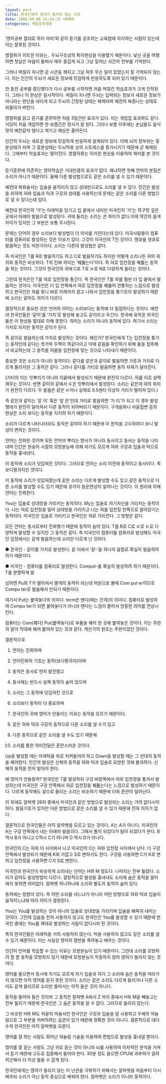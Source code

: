 ```yaml
---
layout: post
title: 한국인에게 영어가 들리지 않는 이유
date: 2006-08-06 21:54:33 +0900
categories: 깨달음의대화
---
```

‘영어공부 절대로 하지 마라’와 같이 듣기를 강조하는 교육법에 의지하는 사람이 있는데 이는 잘못된 것이다. 
  

  
영절하가 히트한 이유는.. 두뇌구조상의 특이현상을 이용했기 때문이다. 낯선 곳을 여행하면 첫날은 마음이 들떠서 매우 즐겁게 되고 그날 일어난 사건의 전부를 기억한다. 
  

  
그러나 며칠이 지나면 곧 시큰둥 해지고 그날 하루 무슨 일이 있었는지 잘 기억되지 않는다. 이는 인간의 두뇌가 새로운 정보에 민감하게 반응하도록 되어 있기 때문이다. 
  

  
한 동안 공부를 중단했다가 다시 공부를 시작하면 처음 며칠간 학습효과가 크게 진작된다. 그러나 이 현상은 일시적이다. 며칠이 지나면 두뇌는 입력되는 정보가 새로운 정보가 아니라는 판단을 내리게 되고 두뇌의 긴장된 상태는 해제되며 예전의 짜증나는 상태로 되돌아가 버린다. 
  

  
영절하를 읽고 듣기를 훈련하면 처음 3일간만 효과가 있다. 이는 개업집 효과와도 같다. 식당이 처음 개업하면 한 보름간은 장사가 잘 된다. 그러나 보름 이후에는 손님들도 음식맛이 예전같지 않다고 여기고 매상은 줄어든다. 
  

  
인간의 두뇌는 새로운 정보에 민감하게 반응하게 설계되어 있다. 이때 뇌의 정부위는 흥분상태가 되며 그 흥분상태는 두뇌작용 상의 스트레스를 증가시키기 때문에 곧 해제된다. 그때부터 학습효과는 떨어진다. 영절하류는 이러한 현상을 이용하여 재미를 본 것이다. 
  

  
듣기훈련에 의존하는 영어학습은 기대만큼의 효과가 없다. 왜냐하면 첫째 언어의 본질은 소리가 아니기 때문이다. 둘째 다른 발성법으로도 같은 소리를 낼 수 있기 때문이다. 
  

  
예컨대 복화술사는 입술을 움직이지 않고 성대만으로도 소리를 낼 수 있다. 인간은 발성을 위하여 혀와 입술과 턱과 구강과 성대를 사용하는데 문제는 같은 소리를 다른 방법으로 낼 수 있다는데 있다. 
  

  
예컨대 한국인의 ‘가’는 아래턱을 당기고 입 끝에서 내지만 미국인의 ‘가’는 목구멍 깊은 곳에서 아래아 발음으로 발성된다. 귀에 들리는 소리는 큰 차이가 없다.이때 약간의 음색 차이가 있지만 그 부분은 보통 무시된다. 
  

  

  
문제는 단어의 경우 소리보다 발성법이 더 의미를 가진다는데 있다. 미국사람들이 컴퓨터를 컴퓨러로 발성하는 것은 이유가 있다. 그것이 미국인의 T인 것이다. 땡큐를 생큐로 발음하는 것도 마찬가지다. 소리는 다른데 발성법은 같다. 
  

  
즉 미국인은 T를 R로 발음하기도 하고 C로 발음하기도 하지만 어떻게 소리나든 혀의 위치와 동작은 비슷하다. T의 진짜 의미는 ‘꿰뚫는다’이다. 즉 혀로 입천장을 꿰뚫는 동작을 하는 것이다. 그것이 한국인의 귀에 C로 T로 ㄸ로 R로 다양하게 들리는 것이다. 
  

  

  
그런데 한국은인 T를 혀로 입천장을 퉁긴다. 즉 한국인은 T를 혀를 훨씬 더 입 끝에서 발음하는 것이다. 미국인은 더 입 안쪽에서 혀로 입천장을 꿰뚫어 관통하는 느낌으로 발성하고 한국인은 혀를 윗니 바로 아래까지 끌고 나와서 입천장을 퉁기듯이 발성하기 때문에 소리는 같아도 의미가 다르다. 
  

  

  
결정적으로 중요한 것은 언어의 의미는 소리보다는 동작에 더 밀접하다는 것이다. 예컨대 한국인들은 ‘같이’를 ‘가치’로 발성해 놓고도 같이라고 우긴다. 한국에 유학온 외국인들은 이 현상을 절대로 이해 못한다. 의미는 소리가 아니라 동작에 있다. 여기서 소리는 가치로 되지만 동작은 같이가 된다. 
  

  
즉 같이로 발음하는데 가치로 발성하는 것이다. 왜인가? 한국인에게 T는 입천장을 퉁기는 동작인데 같다는 젓가락 두짝이 똑같다이고 이때 같음을 확인하기 위해 둘을 접촉해서 비교하는데 그 동작을 혀끝을 입천장에 닿는 것으로 나타내기 때문이다. 
  

  
중요한 것은 소리가 아니라 동작이다. 같다를 같은과 같이로 발음하면 가튼과 가치로 다르게 들리지만 그 동작은 같다. 그러나 같다를 가티로 발음하면 동작 자체가 달라진다. 
  

  
(가티의 티는 잇뿌리가 아니라 이끝에서 발성되기 때문에 완전히 다르다. 혀를 이로 살짝 깨무는 것이다. 반면 같이의 같에서 ㅌ은 잇뿌리에서 발성된다. 소리는 같은데 혀의 위치가 완전히 다르다. 두 발음은 같은 ㅌ이나 실제로 0.5센티 이상의 거리가 떨어져 있다.)
  

  
즉 같은과 같이는 ‘같 이’ 혹은 ‘같 은’인데 가티로 발음하면 ‘가 티’가 되고 이 경우 발성형태가 완전히 달라져서 다른 동작이 되어버리기 때문이다. 구개음화나 자음접변 등의 현상은 소리 보다는 동작을 지키려 하기 때문이다. 
  

  
소리가 다르게 나타나더라도 동작은 같아야 하기 때문에 이 원칙을 고수하려다 보니 발성이 변하는 것이다. 
  

  
언어는 진화한 것이며 모든 언어의 뿌리는 명사가 아니라 동사이고 동사는 동작을 나타내며 인간은 원숭이 시절의 모방본능에 의해 자기도 모르게 혀와 구강과 입술과 턱으로 동작을 흉내낸다. 
  

  
이 동작에 소리가 덧입혀진 것이다. 그러므로 언어는 소리 이전에 동작이고 동사이다. 즉 보디랭귀지인 것이다. 
  

  
이 동작에 소리가 덧입혀졌는데 같은 소리는 다르게 발성할 수도 있고 같은 동작으로 다른 소리를 발성할 수도 있기 때문에 갖가지 음운현상이 일어나는 것이다. 이 원리에 의해 언어는 진화한다. 
  

  
You는 입술로 상대방을 가리키는 동작이다. My는 입술로 자기자신을 가리키는 동작이다. 너는 혀로 입천장을 밀어 상대방을 가리키고 나는 혀를 입천장 안쪽으로 끌어당기는 동작이다. 미국인은 입술로 가리키고 한국인은 혀로 가리킨다. 그 방향은 같다. 
  

  
모든 언어는 동사로부터 진화했기 때문에 동작이 숨어 있다. T를 R로 C로 ㄸ로 ㅌ로 다양하게 발성할 수 있지만 그 동작은 같다. 즉 미국인이 컴퓨터를 컴퓨러로 발성해도 미국인 입장에서는 같게 발음하는데 소리만 다르게 난 것이다. 
  

  
● 한국인 - 같이를 가치로 발성한다. 같 이에서 ‘같-’을 하나의 음절로 확실히 발음하려 하기 때문이다. 
  

  
● 미국인 - 컴퓨터를 컴퓨러로 발성한다. Comput-를 확실히 발성하려 하기 때문이다. T를 분명하게 발
  

  
성하면 Pu와 T가 떨어져서 별개의 동작이 되는데 어원으로 볼때 Com put er이므로 Compu ter로 발음해서 안되기 때문이다. 
  

  
여기서 Put는 붙여놓다의 의미다. term은 뗀다(떼는 간격)의 의미다. 컴퓨터로 발성하여 Compu ter가 되면 붙여놓다가 아니라 뗀다는 느낌이 들어서 엉뚱한 의미를 연상시킨다. 
  

  
컴퓨터는 Com(꿰다) Put(붙여놓다)로 부품을 꿰어 한 곳에 붙여놓은 것이다. 이는 주판의 알이 막대에 꿰어 붙여져 있는 것과 같다. 계산기의 원조는 주판이었던 것이다. 
  

  
결론적으로
  

  
1) 언어는 진화하며
  
2) 언어진화의 기초는 동작(보디랭귀지)이며 
  
3) 동작은 동사로 먼저 발전했고 
  
4) 동사에는 반드시 실제 동작이 숨어 있으며 
  
5) 소리는 그 동작에 덧입혀진 것으로 
  
6) 소리보다 동작이 더 중요하며 
  
7) 한국인의 귀에 영어가 안들리는 이유는 동작을 모르기 때문이다. 
  
8) 같은 혀와 턱과 구강의 동작으로 다른 소리를 낼 수가 있고 
  
9) 다른 동작으로 같은 소리를 낼 수도 있기 때문에 
  
10) 소리를 통한 의미전달은 혼란스러운 것이다. 
  

  

  
Up을 발성할 때는 아래턱을 위로 치켜들어야 하고 Down을 발성할 때는 그 반대의 동작을 해야한다. 인간의 발성은 신체의 동작을 혀와 턱과 입술로 모방한 것에 불과하다. 신체의 동작을 먼저 알아야 한다. 
  

  
왜 영어가 안들릴까? 한국인은 T를 발성하되 구강 바깥쪽에서 혀로 입천장을 퉁겨서 발성하는데 미국인은 구강 안쪽에서 혀로 입천장을 꿰뚫는다는 느낌으로 발성하기 때문이다. 다르게 동작해도 겉으로 들리는 소리는 비슷하기 때문에 더욱 혼란이 일어난다. 
  

  
이 외에도 알파벳 26자 중에서 미국인과 같은 방법으로 발성되는 소리는 거의 없다시피 하다. 발음기호가 있지만 다른 방법으로 같은 소리를 낼 수 있기 때문에 전혀 의미가 없다. 
  

  
결론적으로 한국인들은 아직 알파벳을 모르고 있는 것이다. A는 A가 아니다. 미국인의 A는 구강 안쪽에서 내는 아래아 발음이다. 그래서 톰이 되었다가 탐이 되었다가 한다. B역시 B가 아니고 C역시 C가 아니며 D 역시 D가 아니다. 
  

  
한국인의 C는 혀와 이 사이에서 나고 미국인의 C는 혀와 입천장 사이에서 난다. 더 구강 안쪽에서 발성되기 때문에 K와 가깝고 S로 변하기도 한다. 구강을 사용하면 C가 K로 변하고 입천장을 사용하면 C가 S로 변한다. 
  

  
미국인과 한국인이 비슷하게 소리내는 단어는 H와 M 정도다. 나머지는 전부 틀렸다. 소리가 같아도 발성방법이 다르다. 결정적으로 발성을 흉내내도 소리에 숨은 동작을 알아채지 못하면 의미없다. 알파벳 하나하나에 소리와 별도의 동작이 숨어 있다. 
  

  
동작에는 방향이 있다. 즉 어떤 소리를 내느냐가 아니라 어떤 방향으로 혀와 턱과 입술이 움직이느냐에 따라 의미가 결정된다. 
  

  
You는 You를 발성하는 것이 아니라 입술로 상대방을 가리키며 입술을 삐죽히 내미는 것이다. 그런데 입술을 전혀 사용하지 않고도 한국인은 You를 발성할 수 있기 때문에 한국인 중에는 You를 제대로 발성하는 사람이 없다시피 한 것이다. 
  

  
특히 한국인들은 아래턱을 거의 사용하지 않는다. 턱을 사용하지 않고도 같은 소리를 낼 수 있기 때문이다. 이는 사실상 영어의 절반을 죽여놓고 배우는 것이다. 
  

  
인간이 언어를 학습할 수 있는 이유는 모방본능이 있기 때문이다. 그런데 소리를 모방하려 할 뿐 동작을 모방하지 않기 때문에 모방본능이 작동하지 않아 영어가 들리지 않는 것이다. 
  

  
영어를 들으면서 동시에 자기도 모르게 자기 입술과 혀가 그 소리에 숨은 동작을 따라가지 않으면 아직 영어를 듣지 못한 것이다. 소리는 같은 소리도 다르게 들리거나 다른 소리도 같게 들리므로 소리만 들어서는 아직 들은 것이 아니다. 
  

  
동작을 들어야 들은 것이며 그 동작은 알파벳 A에서 Z 까지 중에서 H와 M을 빼놓고는 전부 틀리기 때문에 한국인은 그 숨은 동작을 알 수 없다. 그러므로 들리지 않는다. 
  

  
그 비슷한 H와 M도 혀끝의 마술사인 한국인은 구강과 입술을 덜 사용하고 두배의 혀놀림으로 그 부분을 커버하려는 습관이 있기 때문에 정확한 것이 아니다. 결론적으로 대다수의 한국인은 아직 알파벳을 모른다. 
  

  
영어를 잘 하는 사람도 뛰어난 혀놀림 기술을 이용하여 편법으로 발성을 흉내낼 뿐이다. 
  

  
영어를 잘 듣는 사람도 그냥 귀로 듣는 것이 아니라 뇌를 사용하여 이차적인 분석을 거쳐서 듣기 때문에 고도로 집중해서 들어야 한다. 30분 정도 들으면 CPU에 과부하가 걸려 피곤해서 더 이상 들을 수 없게 된다. 
  

  
한국인에게는 영어가 들리지 않는 이 난관을 극복하기 위해서는 알파벳을 처음부터 다시 배우되 소리가 아닌 동작 중심으로 배워야 한다. 알파벳은 소리가 아니라 동작이다.
